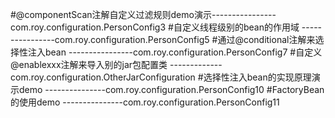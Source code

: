 #@componentScan注解自定义过滤规则demo演示----------------com.roy.configuration.PersonConfig3
#自定义线程级别的bean的作用域            ----------------com.roy.configuration.PersonConfig5
#通过@conditional注解来选择性注入bean    ----------------com.roy.configuration.PersonConfig7
#自定义@enablexxx注解来导入别的jar包配置类  -------------com.roy.configuration.OtherJarConfiguration
#选择性注入bean的实现原理演示demo         ---------------com.roy.configuration.PersonConfig10
#FactoryBean的使用demo                   ---------------com.roy.configuration.PersonConfig11